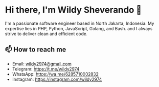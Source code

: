# Hi there, I'm Wildy Sheverando 👋
I'm a passionate software engineer based in North Jakarta, Indonesia. My expertise lies in PHP, Python, JavaScript, Golang, and Bash. and I always strive to deliver clean and efficient code.

## 📫 How to reach me
- Email: wildy2974@gmail.com
- Telegram: https://t.me/wildy2974
- WhatsApp: https://wa.me/6285710002832
- Instagram: https://instagram.com/wildy2974
